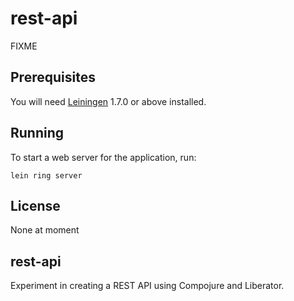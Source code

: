 # rest-api

FIXME

## Prerequisites

You will need [Leiningen][1] 1.7.0 or above installed.

[1]: https://github.com/technomancy/leiningen

## Running

To start a web server for the application, run:

    lein ring server

## License
None at moment

## rest-api


Experiment in creating a REST API using Compojure and Liberator.
